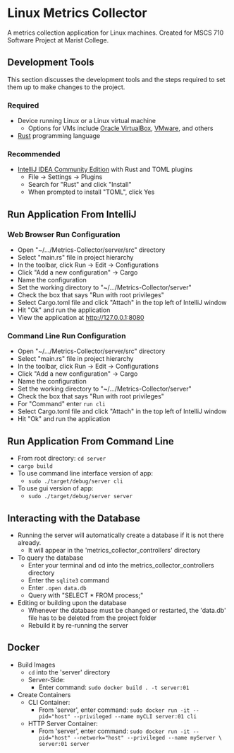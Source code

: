 # Linux Metrics Collector
A metrics collection application for Linux machines. Created for MSCS 710 Software Project at Marist College.

## Development Tools
This section discusses the development tools and the steps required to set them up to make changes to the project.
### Required
* Device running Linux or a Linux virtual machine
  * Options for VMs include [Oracle VirtualBox](https://www.virtualbox.org/), [VMware](https://www.vmware.com/), and others
* [Rust](https://www.rust-lang.org/tools/install) programming language
### Recommended
* [IntelliJ IDEA Community Edition](https://www.jetbrains.com/idea/download/#section=windows) with Rust and TOML plugins
  * File -> Settings -> Plugins
  * Search for "Rust" and click "Install"
  * When prompted to install "TOML", click Yes

## Run Application From IntelliJ
### Web Browser Run Configuration
* Open "~/.../Metrics-Collector/server/src" directory
* Select "main.rs" file in project hierarchy
* In the toolbar, click Run -> Edit -> Configurations
* Click "Add a new configuration" -> Cargo
* Name the configuration
* Set the working directory to "~/.../Metrics-Collector/server"
* Check the box that says "Run with root privileges"
* Select Cargo.toml file and click "Attach" in the top left of IntelliJ window
* Hit "Ok" and run the application
* View the application at http://127.0.0.1:8080

### Command Line Run Configuration
* Open "~/.../Metrics-Collector/server/src" directory
* Select "main.rs" file in project hierarchy
* In the toolbar, click Run -> Edit -> Configurations
* Click "Add a new configuration" -> Cargo
* Name the configuration
* Set the working directory to "~/.../Metrics-Collector/server"
* Check the box that says "Run with root privileges"
* For "Command" enter `run cli`
* Select Cargo.toml file and click "Attach" in the top left of IntelliJ window
* Hit "Ok" and run the application

## Run Application From Command Line
* From root directory: `cd server`
* `cargo build`
* To use command line interface version of app:
  * `sudo ./target/debug/server cli`
* To use gui version of app:
  * `sudo ./target/debug/server server`

## Interacting with the Database
* Running the server will automatically create a database if it is not there already.
  * It will appear in the 'metrics_collector_controllers' directory
* To query the database
  * Enter your terminal and cd into the metrics_collector_controllers directory
  * Enter the `sqlite3` command
  * Enter `.open data.db`
  * Query with "SELECT * FROM process;"
* Editing or building upon the database
  * Whenever the database must be changed or restarted, the 'data.db' file has to be deleted from the project folder
  * Rebuild it by re-running the server
  
## Docker
* Build Images 
  * `cd` into the 'server' directory
  * Server-Side:
    * Enter command: `sudo docker build . -t server:01`
* Create Containers
  * CLI Container:
    * From 'server', enter command: `sudo docker run -it --pid="host" --privileged --name myCLI server:01 cli`
  * HTTP Server Container:
    * From 'server', enter command: `sudo docker run -it --pid="host" --network="host" --privileged --name myServer \
                                          server:01 server`
